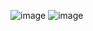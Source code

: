![image](https://github.com/user-attachments/assets/d762e6dd-97d7-4bea-bdfe-997ab12043e6)
![image](https://github.com/user-attachments/assets/3ec29851-dc82-4ec8-b7aa-d2bfd8569450)
